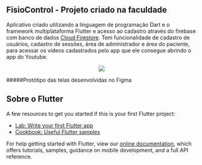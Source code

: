 ## FisioControl - Projeto criado na faculdade

Aplicativo criado utilizando a linguagem de programação Dart e o framework multiplataforma Flutter e acesso ao cadastro através do firebase com banco de dados [Cloud Firestore](https://firebase.google.com/docs/firestore?hl=pt-br).
Tem funcionalidade de cadastro de usuários, cadastro de sessões, área de administrador e área do paciente, para acessar os vídeos cadastrados pelo app que ele consegue abrindo o app do Youtube.

<p align="center"><img src="https://github.com/gisesma/flutterappfisio/blob/main/telas_app_fisiocontrol.PNG"/></p>
 #####Protótipo das telas desenvolvidas no Figma

## Sobre o Flutter

A few resources to get you started if this is your first Flutter project:

- [Lab: Write your first Flutter app](https://flutter.dev/docs/get-started/codelab)
- [Cookbook: Useful Flutter samples](https://flutter.dev/docs/cookbook)

For help getting started with Flutter, view our
[online documentation](https://flutter.dev/docs), which offers tutorials,
samples, guidance on mobile development, and a full API reference.
